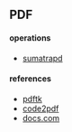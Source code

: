 ## PDF
#### operations
- [sumatrapd](https://github.com/sumatrapdfreader/sumatrapdf/blob/master/readme.md)

#### references
- [pdftk](http://pdftk.com/)
- [code2pdf](https://github.com/tushar-rishav/code2pdf)
- [docs.com](https://docs.com)